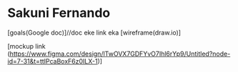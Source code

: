 # Sakuni Fernando
[goals(Google doc)]//doc eke link eka
[wireframe(draw.io)]

[mockup link (https://www.figma.com/design/lTwOVX7GDFYvO7Ihl6rYp9/Untitled?node-id=7-31&t=ttIPcaBoxF6z0ILX-1)]